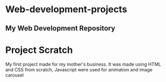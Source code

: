 # Web-development-projects
My Web Development Repository
---
<h1>Project Scratch</h1>
My first project made for my mother's business. It was made using HTML and CSS from scratch, Javascript were used for animation and image carousel
